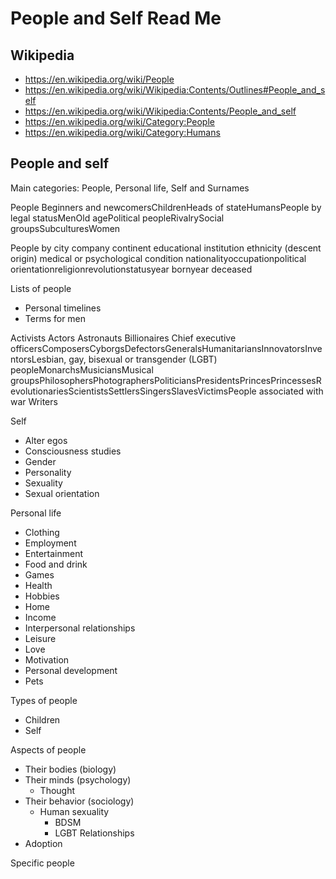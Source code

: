 # People and Self Read Me

## Wikipedia

* https://en.wikipedia.org/wiki/People
* https://en.wikipedia.org/wiki/Wikipedia:Contents/Outlines#People_and_self
* https://en.wikipedia.org/wiki/Wikipedia:Contents/People_and_self
* https://en.wikipedia.org/wiki/Category:People
* https://en.wikipedia.org/wiki/Category:Humans


## People and self

Main categories: People, Personal life, Self and Surnames

People
Beginners and newcomersChildrenHeads of stateHumansPeople by legal statusMenOld agePolitical peopleRivalrySocial groupsSubculturesWomen

People by
city
company
continent
educational institution
ethnicity (descent origin)
medical or psychological condition
nationalityoccupationpolitical orientationreligionrevolutionstatusyear bornyear deceased

Lists of people
* Personal timelines
* Terms for men

Activists
Actors
Astronauts
Billionaires
Chief executive officersComposersCyborgsDefectorsGeneralsHumanitariansInnovatorsInventorsLesbian, gay, bisexual or transgender (LGBT) peopleMonarchsMusiciansMusical groupsPhilosophersPhotographersPoliticiansPresidentsPrincesPrincessesRevolutionariesScientistsSettlersSingersSlavesVictimsPeople associated with war
Writers

Self
* Alter egos
* Consciousness studies
* Gender
* Personality
* Sexuality
* Sexual orientation

Personal life
* Clothing
* Employment
* Entertainment
* Food and drink
* Games
* Health
* Hobbies
* Home
* Income
* Interpersonal relationships
* Leisure
* Love
* Motivation
* Personal development
* Pets

Types of people
* Children
* Self

Aspects of people
* Their bodies (biology)
* Their minds (psychology)
  * Thought
* Their behavior (sociology)
  * Human sexuality
    * BDSM
    * LGBT
Relationships
* Adoption

Specific people